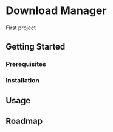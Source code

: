 # Download Manager
First project

## Getting Started

### Prerequisites

### Installation

## Usage

## Roadmap

